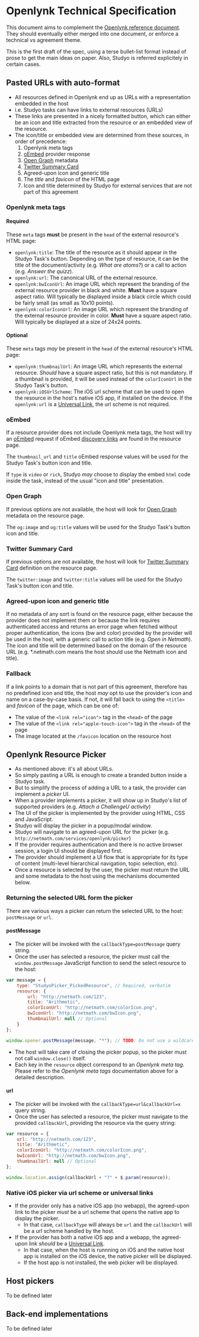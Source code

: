 # Openlynk Technical Specification

This document aims to complement the [Openlynk reference document](https://docs.google.com/document/d/1eoX1TJfKU9gGaS7c8_BNc7bdBoHmqdwM7osnl806Va0/edit?usp=sharing). They should eventually either merged into one document, or enforce a technical vs agreement theme.

This is the first draft of the spec, using a terse bullet-list format instead of prose to get the main ideas on paper. Also, Studyo is referred explicitely in certain cases.

## Pasted URLs with auto-format

* All resources defined in Openlynk end up as URLs with a representation embedded in the host
* i.e. Studyo tasks can have links to external resources (URLs)
* These links are presented in a nicely formatted button, which can either be an icon and title extracted from the resource or an embedded view of the resource.
* The icon/title or embedded view are determined from these sources, in order of precedence:
    1. Openlynk meta tags
    2. [oEmbed](http://oembed.com) provider response
    3. [Open Graph](http://ogp.me) metadata
    4. [Twitter Summary Card](https://dev.twitter.com/cards/types/summary)
    5. Agreed-upon icon and generic title
    6. The _title_ and _favicon_ of the HTML page
    7. Icon and title determined by Studyo for external services that are not part of this agreement

### Openlynk meta tags

#### Required

These `meta` tags **must** be present in the `head` of the external resource's HTML page:

* `openlynk:title`: The title of the resource as it should appear in the Studyo Task's button. Depending on the type of resource, it can be the title of the document/activity (e.g. _What are atoms?_) or a call to action (e.g. _Answer the quizz_).
* `openlynk:url`: The canonical URL of the external resource.
* `openlynk:bwIconUrl`: An image URL which represent the branding of the external resource provider in black and white. **Must** have a square aspect ratio. Will typically be displayed inside a black circle which could be fairly small (as small as 10x10 points).
* `openlynk:colorIconUrl`: An image URL which represent the branding of the external resource provider in color. **Must** have a square aspect ratio. Will typically be displayed at a size of 24x24 points.

#### Optional

These `meta` tags _may_ be present in the `head` of the external resource's HTML page:

* `openlynk:thumbnailUrl`: An image URL which represents the external resource. _Should_ have a square aspect ratio, but this is not mandatory. If a thumbnail is provided, it will be used instead of the `colorIconUrl` in the Studyo Task's button.
* `openlynk:iOSUrlScheme`: The iOS url scheme that can be used to open the resource in the host's native iOS app, if installed on the device. If the `openlynk:url` is a [Universal Link](https://developer.apple.com/library/ios/documentation/General/Conceptual/AppSearch/UniversalLinks.html#//apple_ref/doc/uid/TP40016308-CH12), the url scheme is not required.

### oEmbed

If a resource provider does not include Openlynk meta tags, the host will try an [oEmbed](http://oembed.com) request if oEmbed [discovery links](http://oembed.com/#section4) are found in the resource page.

The `thumbnail_url` and `title` oEmbed response values will be used for the Studyo Task's button icon and title.

If `type` is `video` or `rich`, Studyo _may_ choose to display the embed `html` code inside the task, instead of the usual "icon and title" presentation.

### Open Graph

If previous options are not available, the host will look for [Open Graph](http://ogp.me) metadata on the resource page.

The `og:image` and `og:title` values will be used for the Studyo Task's button icon and title.

### Twitter Summary Card

If previous options are not available, the host will look for [Twitter Summary Card](https://dev.twitter.com/cards/types/summary) definition on the resource page.

The `twitter:image` and `twitter:title` values will be used for the Studyo Task's button icon and title.

### Agreed-upon icon and generic title

If no metadata of any sort is found on the resource page, either because the provider does not implement them or because the link requires authenticated access and returns an error page when fetched without proper authentication, the icons (bw and color) provided by the provider will be used in the host, with a generic call to action title (e.g. _Open in Netmath_). The icon and title will be determined based on the domain of the resource URL (e.g. *.netmath.com means the host should use the Netmath icon and title).

### Fallback

If a link points to a domain that is not part of this agreement, therefore has no predefined icon and title, the host _may_ opt to use the provider's icon and name on a case-by-case basis. If not, it will fall back to using the `<title>` and _favicon_ of the page, which can be one of:

* The value of the `<link rel="icon">` tag in the `<head>` of the page
* The value of the `<link rel="apple-touch-icon">` tag in the `<head>` of the page
* The image located at the `/favicon` location on the resource host

## Openlynk Resource Picker

* As mentioned above: it's all about URLs.
* So simply pasting a URL is enough to create a branded button inside a Studyo task.
* But to simplify the process of adding a URL to a task, the provider can implement a _picker_ UI.
* When a provider implements a picker, it will show up in Studyo's list of supported providers (e.g. _Attach a ChallengeU activity_)
* The UI of the picker is implemented by the provider using HTML, CSS and JavaScript.
* Studyo will display the picker in a popup/modal window.
* Studyo will navigate to an agreed-upon URL for the picker (e.g. `http://netmath.com/services/openlynk/picker`)
* If the provider requires authentication and there is no active browser session, a login UI should be displayed first.
* The provider should implement a UI flow that is appropriate for its type of content (multi-level hierarchical navigation, topic selection, etc).
* Once a resource is selected by the user, the picker must return the URL and some metadata to the host using the mechanisms documented below.

### Returning the selected URL form the picker

There are various ways a picker can return the selected URL to the host: `postMessage` or `url`.

#### postMessage

* The picker will be invoked with the `callbackType=postMessage` query string.
* Once the user has selected a resource, the picker must call the `window.postMessage` JavaScript function to send the select resource to the host:

```javascript
var message = {
    type: "StudyoPicker_PickedResource", // Required, verbatim
    resource: {
        url: "http://netmath.com/123",
        title: "Arithmetic",
        colorIconUrl: "http://netmath.com/colorIcon.png",
        bwIconUrl: "http://netmath.com/bwIcon.png",
        thumbnailUrl: null // Optional
    }
};

window.opener.postMessage(message, "*"); // TODO: Do not use a wildcard target origin
```

* The host will take care of closing the picker popup, so the picker must not call `window.close()` itself.
* Each key in the `resource` object correspond to an _Openlynk meta tag_. Please refer to the _Openlynk meta tags_ documentation above for a detailed description.

#### url

* The picker will be invoked with the `callbackType=url&callbackUrl=x` query string.
* Once the user has selected a resource, the picker must navigate to the provided `callbackUrl`, providing the resource via the query string:

```javascript
var resource = {
    url: "http://netmath.com/123",
    title: "Arithmetic",
    colorIconUrl: "http://netmath.com/colorIcon.png",
    bwIconUrl: "http://netmath.com/bwIcon.png",
    thumbnailUrl: null // Optional
};

window.location.assign(callbackUrl + "?" + $.param(resource));
```

### Native iOS picker via url scheme or universal links

* If the provider only has a native iOS app (no webapp), the agreed-upon link to the picker _must_ be a url scheme that opens the native app to display the picker. 
    * In that case, `callbackType` will always be `url` and the `callbackUrl` will be a url scheme handled by the host.
* If the provider has both a native iOS app and a webapp, the agreed-upon link _should_ be a [Universal Link](https://developer.apple.com/library/ios/documentation/General/Conceptual/AppSearch/UniversalLinks.html#//apple_ref/doc/uid/TP40016308-CH12).
    * In that case, when the host is runnning on iOS and the native host app is installed on the iOS device, the native picker will be displayed.
    * If the host app is not installed, the web picker will be displayed.

## Host pickers

To be defined later

## Back-end implementations

To be defined later